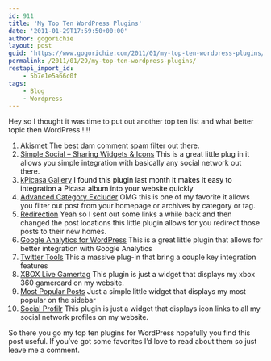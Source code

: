 ```yaml
---
id: 911
title: 'My Top Ten WordPress Plugins'
date: '2011-01-29T17:59:50+00:00'
author: gogorichie
layout: post
guid: 'https://www.gogorichie.com/2011/01/my-top-ten-wordpress-plugins/'
permalink: /2011/01/29/my-top-ten-wordpress-plugins/
restapi_import_id:
    - 5b7e1e5a66c0f
tags:
    - Blog
    - Wordpress
---
```


Hey so I thought it was time to put out another top ten list and what better topic then WordPress !!!!

1. [Akismet](http://wordpress.org/extend/plugins/akismet/) The best dam comment spam filter out there.
2. [Simple Social – Sharing Widgets &amp; Icons](http://wordpress.org/extend/plugins/simple-social-sharing-widgets-icons/) This is a great little plug in it allows you simple integration with basically any social network out there.
3. [kPicasa Gallery](http://www.boloxe.com/techblog/)<span style="color:black;"> I found this plugin last month it makes it easy to integration a Picasa album into your website quickly</span>
4. [Advanced Category Excluder](http://ace.dev.rain.hu/) OMG this is one of my favorite it allows you filter out post from your homepage or archives by category or tag.
5. [Redirection](http://urbangiraffe.com/plugins/redirection/) Yeah so I sent out some links a while back and then changed the post locations this little plugin allows for you redirect those posts to their new homes.
6. [Google Analytics for WordPress](http://wordpress.org/extend/plugins/google-analytics-for-wordpress/) This is a great little plugin that allows for better integration with Google Analytics
7. [Twitter Tools](http://crowdfavorite.com/wordpress/plugins/twitter-tools/) This a massive plug-in that bring a couple key integration features
8. [XBOX Live Gamertag](http://wordpress.org/extend/plugins/xbox-gamertag-widget/) This plugin is just a widget that displays my xbox 360 gamercard on my website.
9. [Most Popular Posts](http://www.wesg.ca/2008/08/wordpress-widget-most-popular/) Just a simple little widget that displays my most popular on the sidebar
10. [Social Profilr](http://www.socialprofilr.com/) This plugin is just a widget that displays icon links to all my social network profiles on my website.

So there you go my top ten plugins for WordPress hopefully you find this post useful. If you’ve got some favorites I’d love to read about them so just leave me a comment.